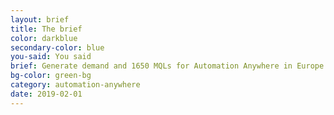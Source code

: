 ```yaml
---
layout: brief
title: The brief
color: darkblue
secondary-color: blue
you-said: You said
brief: Generate demand and 1650 MQLs for Automation Anywhere in Europe. By building awareness and trust amongst key decision makers.
bg-color: green-bg
category: automation-anywhere
date: 2019-02-01
---
```

